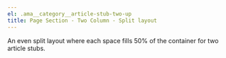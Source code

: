 ```yaml
---
el: .ama__category__article-stub-two-up
title: Page Section - Two Column - Split layout
---
```

An even split layout where each space fills 50% of the container for two article stubs.
